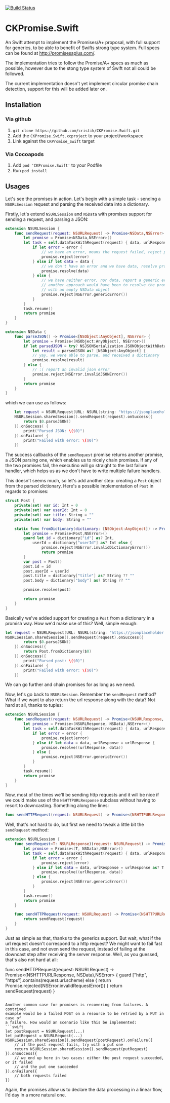  [![Build Status](https://travis-ci.org/cristik/CKPromise.Swift.svg?branch=master)](https://travis-ci.org/cristik/CKPromise.Swift)

# CKPromise.Swift

An Swift attempt to implement the Promises/A+ proposal, with full support for generics, to be able to benefit of Swifts strong type system. Full specs can be found at http://promisesaplus.com/.

The implementation tries to follow the Promise/A+ specs as much as possible, however due to the stong type system of Swift not all could be followed.

The current implementation doesn't yet implement circular promise chain detection, support for this will be added later on.

## Installation

### Via github

1. `git clone https://github.com/cristik/CKPromise.Swift.git`
2. Add the `CKPromise.Swift.xcproject` to your project/workspace
3. Link against the `CKPromise_Swift` target

### Via Cocoapods
1. Add `pod 'CKPromise.Swift'` to your Podfile
2. Run `pod install`

## Usages

Let's see the promises in action. Let's begin with a simple task - sending a 
`NSURLSession` request and parsing the received data into a dictionary.

Firstly, let's extend `NSURLSession` and `NSData` with promises support for
sending a request, and parsing a JSON:

```swift
extension NSURLSession {
    func sendRequest(request: NSURLRequest) -> Promise<NSData,NSError> {
        let promise = Promise<NSData,NSError>()
        let task = self.dataTaskWithRequest(request) { data, urlResponse, error in
            if let error = error {
                // we have an error, means the request failed, reject promise
                promise.reject(error)
            } else if let data = data {
                // we don't have an error and we have data, resolve promise
                promise.resolve(data)
            } else {
                // we have neither error, nor data, report a generic error
                // another approach would have been to resolve the promise
                // with an empty NSData object
                promise.reject(NSError.genericError())
            }
        }
        task.resume()
        return promise
    }
}

extension NSData {
    func parseJSON() -> Promise<[NSObject:AnyObject], NSError> {
        let promise = Promise<[NSObject:AnyObject], NSError>()
        if let parsedJSON = try? NSJSONSerialization.JSONObjectWithData(self, options: []),
            let result = parsedJSON as? [NSObject:AnyObject] {
            // yay, we were able to parse, and received a dictionary
            promise.resolve(result)
        } else {
            // :( report an invalid json error
            promise.reject(NSError.invalidJSONError())
        }
        return promise
    }
}
```
which we can use as follows:
```swift
    let request = NSURLRequest(URL: NSURL(string: "https://jsonplaceholder.typicode.com/posts/1")!)
    NSURLSession.sharedSession().sendRequest(request).onSuccess({
        return $0.parseJSON()
    }).onSuccess( {
        print("Parsed JSON: \($0)")
    }).onFailure( {
        print("Failed with error: \($0)")
    })
```
The success callbacks of the `sendRequest` promise returns another promise, a
JSON parsing one, which enables us to nicely chain promises.
If any of the two promises fail, the executino will go straight to the last
failure handler, which helps us as we don't have to write multiple failure
handlers.

This doesn't seems much, so let's add another step: creating a `Post` object from
the parsed dictionary.
Here's a possible implementation of `Post` in regards to promises:
```swift
struct Post {
    private(set) var id: Int = 0
    private(set) var userId: Int = 0
    private(set) var title: String = ""
    private(set) var body: String = ""

    static func fromDictionary(dictionary: [NSObject:AnyObject]) -> Promise<Post,NSError> {
        let promise = Promise<Post,NSError>()
        guard let id = dictionary["id"] as? Int,
            userId = dictionary["userId"] as? Int else {
                promise.reject(NSError.invalidDictionaryError())
                return promise
        }
        var post = Post()
        post.id = id
        post.userId = userId
        post.title = dictionary["title"] as? String ?? ""
        post.body = dictionary["body"] as? String ?? ""

        promise.resolve(post)

        return promise
    }
}
```
Basically we've added support for creating a `Post` from a dictionary in a 
promish way. How we'd make use of this? Well, simple enough:
```swift
let request = NSURLRequest(URL: NSURL(string: "https://jsonplaceholder.typicode.com/posts/1")!)
NSURLSession.sharedSession().sendRequest(request).onSuccess({
        return $0.parseJSON()
    }).onSuccess({
        return Post.fromDictionary($0)
    }).onSuccess({
        print("Parsed post: \($0)")
    }).onFailure( {
        print("Failed with error: \($0)")
    })
```
We can go further and chain promises for as long as we need.

Now, let's go back to `NSURLSession`. Remember the `sendRequest` method? What if
we want to also return the url response along with the data? Not hard at all,
thanks to tuples:
```swift
extension NSURLSession {
    func sendRequest(request: NSURLRequest) -> Promise<(NSURLResponse, NSData),NSError> {
        let promise = Promise<(NSURLResponse, NSData),NSError>()
        let task = self.dataTaskWithRequest(request) { data, urlResponse, error in
            if let error = error {
                promise.reject(error)
            } else if let data = data, urlResponse = urlResponse {
                promise.resolve((urlResponse, data))
            } else {
                promise.reject(NSError.genericError())
            }
        }
        task.resume()
        return promise
    }
}
```
Now, most of the times we'll be sending http requests and it will be nice if we
could make use of the `NSHTTPURLResponse` subclass without having to resort to
downcasting. Something along the lines:
```swift
func sendHTTPRequest(request: NSURLRequest) -> Promise<(NSHTTPURLResponse, NSData),NSError>
```
Well, that's not hard to do, but first we need to tweak a little bit the 
`sendRequest` method:
```swift
extension NSURLSession {
    func sendRequest<T: NSURLResponse)(request: NSURLRequest) -> Promise<(T, NSData),NSError> {
        let promise = Promise<(T, NSData),NSError>()
        let task = self.dataTaskWithRequest(request) { data, urlResponse, error in
            if let error = error {
                promise.reject(error)
            } else if let data = data, urlResponse = urlResponse as? T {
                promise.resolve((urlResponse, data))
            } else {
                promise.reject(NSError.genericError())
            }
        }
        task.resume()
        return promise
    }

    func sendHTTPRequest(request: NSURLRequest) -> Promise<(NSHTTPURLResponse, NSData),NSError> {
        return sendRequest(request)
    }
}
```
Just as simple as that, thanks to the generics support.
But wait, what if the url request doesn't correspond to a http request? We might
want to fail fast in this case, and not even send the request, instead of failing
at the downcast step after receiving the server response. Well, as you guessed,
that's also not hard at all:

func sendHTTPRequest(request: NSURLRequest) -> Promise<(NSHTTPURLResponse, NSData),NSError> {
    guard ["http", "https"].contains(request.url.scheme) else {
        return Promise.rejected(NSError.invalidRequestError())
    }
    return sendRequest(request)
}
```

Another common case for promises is recovering from failures. A contrived
example would be a failed POST on a resource to be retried by a PUT in case of
a failure. How would an scenario like this be implemented:
```swift
let postRequest = NSURLRequest(...)
let putRequest = NSURLRequest(...)
NSURLSession.sharedSession().sendRequest(postRequest).onFailure({
    // if the post request fails, try with a put one
    return NSURLSession.sharedSession().sendRequest(putRequest)
}).onSuccess({
    // we end up here in two cases: either the post request succeeded, or it failed
    // and the put one succeeded
}).onFailure({
    // both requests failed
})
```
Again, the promises allow us to declare the data processing in a linear flow, I'd
day in a more natural one.